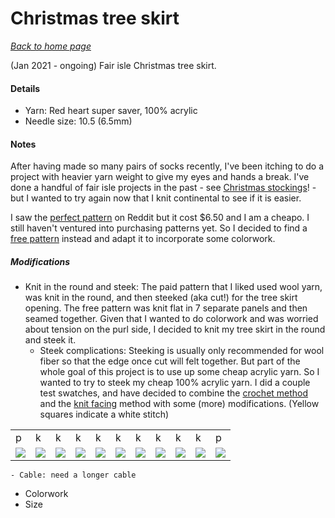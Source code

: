 # Christmas tree skirt

[*Back to home page*](..)

(Jan 2021 - ongoing) Fair isle Christmas tree skirt. 

#### Details
- Yarn: Red heart super saver, 100% acrylic
- Needle size: 10.5 (6.5mm) 

#### Notes

After having made so many pairs of socks recently, I've been itching to do a project with heavier yarn weight to give my eyes and hands a break. I've done a handful of fair isle projects in the past - see [Christmas stockings](https://liandrea4.github.io/knit/christmas-stockings.html)! - but I wanted to try again now that I knit continental to see if it is easier. 

I saw the [perfect pattern](https://www.ravelry.com/patterns/library/jolaskjol) on Reddit but it cost $6.50 and I am a cheapo. I still haven't ventured into purchasing patterns yet. So I decided to find a [free pattern](https://www.ravelry.com/patterns/library/christmas-tree-skirt) instead and adapt it to incorporate some colorwork. 

##### Modifications
- Knit in the round and steek: The paid pattern that I liked used wool yarn, was knit in the round, and then steeked (aka cut!) for the tree skirt opening. The free pattern was knit flat in 7 separate panels and then seamed together. Given that I wanted to do colorwork and was worried about tension on the purl side, I decided to knit my tree skirt in the round and steek it. 
    - Steek complications: Steeking is usually only recommended for wool fiber so that the edge once cut will felt together. But part of the whole goal of this project is to use up some cheap acrylic yarn. So I wanted to try to steek my cheap 100% acrylic yarn. I did a couple test swatches, and have decided to combine the [crochet method](https://blog.tincanknits.com/2014/09/18/steek/) and the [knit facing](https://www.purlsoho.com/create/steek-with-knit-facing/) method with some (more) modifications. (Yellow squares indicate a white stitch)
    
<table style="width:100%"> 
  <tr>
    <td>p</td>
    <td>k</td>
    <td>k</td>
    <td>k</td>
    <td>k</td>
    <td>k</td>
    <td>k</td>
    <td>k</td>
    <td>k</td>
    <td>k</td>
    <td>p</td>
  </tr>
  <tr>
    <td><img src="https://via.placeholder.com/15/ff0000?text=+"</td>
    <td><img src="https://via.placeholder.com/15/ff0000?text=+"</td>
    <td><img src="https://via.placeholder.com/15/ff0000?text=+"</td>
    <td><img src="https://via.placeholder.com/15/ffff00?text=+"</td>
    <td><img src="https://via.placeholder.com/15/ff0000?text=+"</td>
    <td><img src="https://via.placeholder.com/15/ffff00?text=+"</td>
    <td><img src="https://via.placeholder.com/15/ff0000?text=+"</td>
    <td><img src="https://via.placeholder.com/15/ffff00?text=+"</td>
    <td><img src="https://via.placeholder.com/15/ff0000?text=+"</td>
    <td><img src="https://via.placeholder.com/15/ff0000?text=+"</td>
    <td><img src="https://via.placeholder.com/15/ff0000?text=+"</td>
  </tr>
</table>
       
    - Cable: need a longer cable
- Colorwork
- Size 

